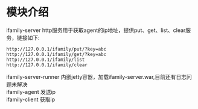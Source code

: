 

# 模块介绍
ifamily-server http服务用于获取agent的ip地址，提供put、get、list、clear服务，链接如下:  
```
http://127.0.0.1/ifamily/put/?key=abc
http://127.0.0.1/ifamily/get/?key=abc
http://127.0.0.1/ifamily/list
http://127.0.0.1/ifamily/clear
```

ifamily-server-runner 内嵌jetty容器，加载ifamily-server.war,目前还有日志问题未解决    
ifamily-agent 发送ip  
ifamily-client 获取ip  
